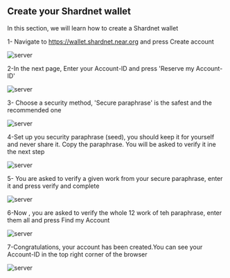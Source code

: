 

## Create your Shardnet wallet

In this section, we will learn how to create a Shardnet wallet

  1- Navigate to  https://wallet.shardnet.near.org and press Create account

   ![server](../assets/wallet/wallet_01.png "server")

  
  2-In the next page, Enter your Account-ID and press 'Reserve my Account-ID'
  
   ![server](../assets/wallet/wallet_02.png "server")

  
  3- Choose a security method, 'Secure paraphrase' is the safest and the recommended one
  
   ![server](../assets/wallet/wallet_03.png "server")
  
  
  4-Set up you security paraphrase (seed), you should keep it for yourself and never share it. Copy the paraphrase. 
      You will be asked to verify it ine the next step
      
   ![server](../assets/wallet/wallet_04.png "server")
  
  
  5- You are asked to verify a given work from your secure paraphrase, enter it and press verify and complete
  
   ![server](../assets/wallet/wallet_05.png "server")

  
  6-Now , you are asked to verify the whole 12 work of teh paraphrase, enter them all and press Find my Account
  
   ![server](../assets/wallet/wallet_07.png "server")

  
  7-Congratulations, your account has been created.You can see your Account-ID in the top right corner of the browser
  
   ![server](../assets/wallet/wallet_08.png "server")
 
 
 
